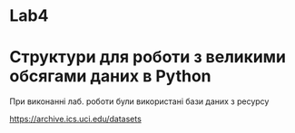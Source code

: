 # Lab4
# Структури для роботи з великими обсягами даних в Python

При виконанні лаб. роботи були використані бази даних з ресурсу

https://archive.ics.uci.edu/datasets

